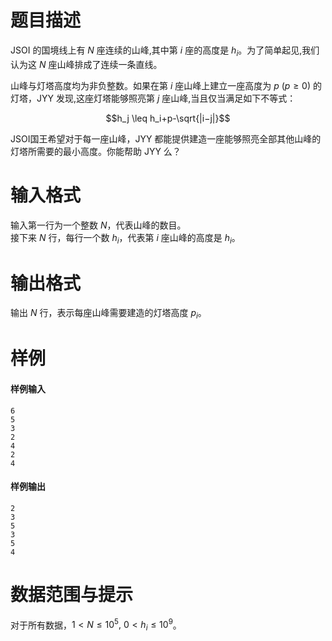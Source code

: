 
# 题目描述

JSOI 的国境线上有 $N$ 座连续的山峰,其中第 $i$ 座的高度是 $h_i$​​。为了简单起见,我们认为这 $N$ 座山峰排成了连续一条直线。

山峰与灯塔高度均为非负整数。如果在第 $i$ 座山峰上建立一座高度为 $p\ (p \geq 0)$ 的灯塔，JYY 发现,这座灯塔能够照亮第 $j$ 座山峰,当且仅当满足如下不等式：

$$h_j \leq h_i+p-\sqrt{|i−j|}$$

JSOI国王希望对于每一座山峰，JYY 都能提供建造一座能够照亮全部其他山峰的灯塔所需要的最小高度。你能帮助 JYY 么？

# 输入格式

输入第一行为一个整数 $N$，代表山峰的数目。  
接下来 $N$ 行，每行一个数 $h_i$，代表第 $i$ 座山峰的高度是 $h_i$。

# 输出格式

输出 $N$ 行，表示每座山峰需要建造的灯塔高度 $p_i$。 

# 样例

#### 样例输入
```plain
6
5
3
2
4
2
4
```

#### 样例输出
```plain
2
3
5
3
5
4
```

# 数据范围与提示

对于所有数据，$1<N \leq 10^5,\ 0<h_i \leq 10^9$。

